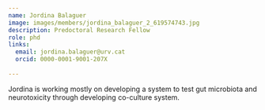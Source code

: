 ```yaml
---
name: Jordina Balaguer
image: images/members/jordina_balaguer_2_619574743.jpg
description: Predoctoral Research Fellow
role: phd
links:
  email: jordina.balaguer@urv.cat
  orcid: 0000-0001-9001-207X
  
---
```

Jordina is working mostly on developing a system to test gut microbiota and neurotoxicity through developing co-culture system. 
